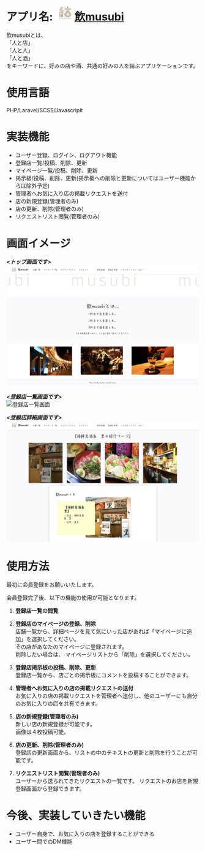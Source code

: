 
# アプリ名: <a href="https://nomusubi.herokuapp.com"><img src="image/musubi.jpg" width="50" height="40" alt="" loading="lazy">飲musubi</a>
 飲musubiとは、  
 「人と店」    
 「人と人」    
 「人と酒」  
 をキーワードに、好みの店や酒、共通の好みの人を結ぶアプリケーションです。  

# 使用言語
PHP/Laravel/SCSS/Javascripit  

# 実装機能
- ユーザー登録、ログイン、ログアウト機能  
- 登録店一覧/投稿、削除、更新  
- マイページ一覧/投稿、削除、更新  
- 掲示板/投稿、削除、更新(掲示板への削除と更新についてはユーザー機能からは除外予定)  
- 管理者へお気に入り店の掲載リクエストを送付
- 店の新規登録(管理者のみ)      
- 店の更新、削除(管理者のみ)      
- リクエストリスト閲覧(管理者のみ)        

# 画面イメージ  

***<トップ画面です>***  
![トップ画面]( image/top_image.png "top")  

***<登録店一覧画面です>***  
![登録店一覧画面]( image/shop_image.png "shop" )  

***<登録店詳細画面です>***
![登録店詳細画面]( image/shop_detail.png "shop" )  


# 使用方法
最初に会員登録をお願いいたします。  

会員登録完了後、以下の機能の使用が可能となります。

1. **登録店一覧の閲覧**  

2. **登録店のマイページの登録、削除**  
    店舗一覧から、詳細ページを見て気にいった店があれば「マイページに追加」を選択してください。  
    その店があなたのマイページに登録されます。  
    削除したい場合は、 マイページリストから「削除」を選択してください。  

3. **登録店掲示板の投稿、削除、更新**  
    登録店一覧から、店ごとの掲示板にコメントを投稿することができます。  

4. **管理者へお気に入りの店の掲載リクエストの送付**  
    お気に入りの店の掲載リクエストを管理者へ送付し、他のユーザーにも自分のお気に入りの店を共有できます。

5. **店の新規登録(管理者のみ)**  
   新しい店の新規登録が可能です。  
   画像は４枚投稿可能。  

6. **店の更新、削除(管理者のみ)**  
   登録店の更新画面から、リストの中のテキストの更新と削除を行うことが可能です。 

7. **リクエストリスト閲覧(管理者のみ)**  
   ユーザーから送られてきたリクエストの一覧です。
   リクエストのお店を新規登録画面から登録できます。

# 今後、実装していきたい機能  
- ユーザー自身で、お気に入りの店を登録することができる
- ユーザー間でのDM機能
  


 


